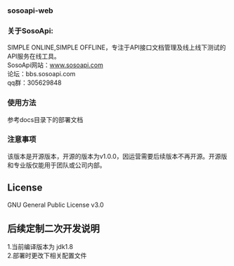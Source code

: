 ### sosoapi-web

### 关于SosoApi:  
SIMPLE ONLINE,SIMPLE OFFLINE，专注于API接口文档管理及线上线下测试的API服务在线工具。  
SosoApi网站：www.sosoapi.com  
论坛：bbs.sosoapi.com  
qq群：305629848  

### 使用方法
参考docs目录下的部署文档

### 注意事项
该版本是开源版本，开源的版本为v1.0.0，因运营需要后续版本不再开源。开源版和专业版仅能用于团队或公司内部。

## License
GNU General Public License v3.0

## 后续定制二次开发说明
1.当前编译版本为 jdk1.8  
2.部署时更改下相关配置文件   
